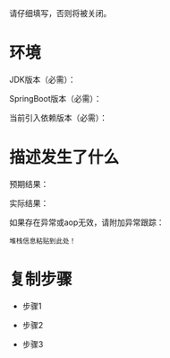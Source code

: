 请仔细填写，否则将被关闭。

# 环境

JDK版本（必需）：

SpringBoot版本（必需）：

当前引入依赖版本（必需）：

# 描述发生了什么

预期结果：

实际结果：

如果存在异常或aop无效，请附加异常跟踪：

```
堆栈信息粘贴到此处！
```

# 复制步骤

- 步骤1


- 步骤2


- 步骤3

